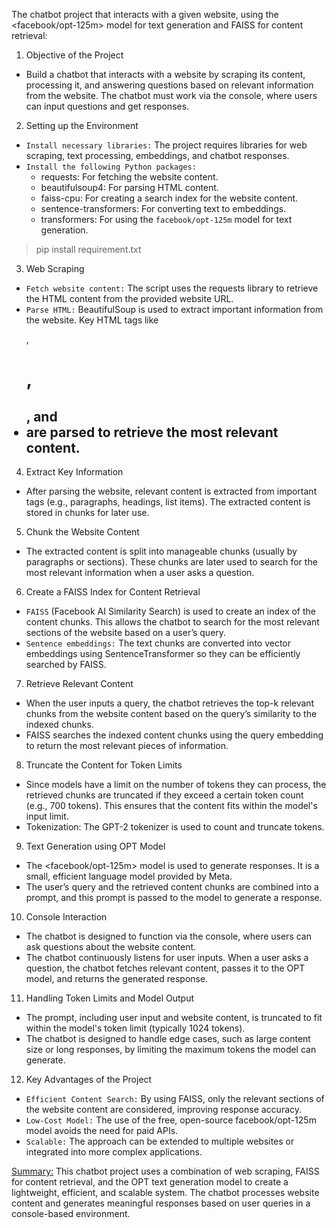The chatbot project that interacts with a given website, using the <facebook/opt-125m> model for text generation and FAISS for content retrieval:

1. Objective of the Project
* Build a chatbot that interacts with a website by scraping its content, processing it, and answering questions based on relevant information from the website. The chatbot must work via the console, where users can input questions and get responses.

2. Setting up the Environment
* `Install necessary libraries:` The project requires libraries for web scraping, text processing, embeddings, and chatbot responses.
* `Install the following Python packages:`
    * requests: For fetching the website content.
    * beautifulsoup4: For parsing HTML content.
    * faiss-cpu: For creating a search index for the website content.
    * sentence-transformers: For converting text to embeddings.
    * transformers: For using the `facebook/opt-125m` model for text generation.

> pip install requirement.txt

3. Web Scraping
* `Fetch website content:` The script uses the requests library to retrieve the HTML content from the provided website URL.
* `Parse HTML:` BeautifulSoup is used to extract important information from the website. Key HTML tags like <p>, <h1>, <h2>, and <li> are parsed to retrieve the most relevant content.

4. Extract Key Information
* After parsing the website, relevant content is extracted from important tags (e.g., paragraphs, headings, list items). The extracted content is stored in chunks for later use.

5. Chunk the Website Content
* The extracted content is split into manageable chunks (usually by paragraphs or sections). These chunks are later used to search for the most relevant information when a user asks a question.

6. Create a FAISS Index for Content Retrieval
* `FAISS` (Facebook AI Similarity Search) is used to create an index of the content chunks. This allows the chatbot to search for the most relevant sections of the website based on a user’s query.
* `Sentence embeddings:` The text chunks are converted into vector embeddings using SentenceTransformer so they can be efficiently searched by FAISS.

7. Retrieve Relevant Content
* When the user inputs a query, the chatbot retrieves the top-k relevant chunks from the website content based on the query’s similarity to the indexed chunks.
* FAISS searches the indexed content chunks using the query embedding to return the most relevant pieces of information.

8. Truncate the Content for Token Limits
* Since models have a limit on the number of tokens they can process, the retrieved chunks are truncated if they exceed a certain token count (e.g., 700 tokens). This ensures that the content fits within the model's input limit.
* Tokenization: The GPT-2 tokenizer is used to count and truncate tokens.

9. Text Generation using OPT Model
* The <facebook/opt-125m> model is used to generate responses. It is a small, efficient language model provided by Meta.
* The user’s query and the retrieved content chunks are combined into a prompt, and this prompt is passed to the model to generate a response.

10. Console Interaction
* The chatbot is designed to function via the console, where users can ask questions about the website content.
* The chatbot continuously listens for user inputs. When a user asks a question, the chatbot fetches relevant content, passes it to the OPT model, and returns the generated response.

11. Handling Token Limits and Model Output
* The prompt, including user input and website content, is truncated to fit within the model's token limit (typically 1024 tokens).
* The chatbot is designed to handle edge cases, such as large content size or long responses, by limiting the maximum tokens the model can generate.

12. Key Advantages of the Project
* `Efficient Content Search:` By using FAISS, only the relevant sections of the website content are considered, improving response accuracy.
* `Low-Cost Model:` The use of the free, open-source facebook/opt-125m model avoids the need for paid APIs.
* `Scalable:` The approach can be extended to multiple websites or integrated into more complex applications.

<Summary:>
This chatbot project uses a combination of web scraping, FAISS for content retrieval, and the OPT text generation model to create a lightweight, efficient, and scalable system. The chatbot processes website content and generates meaningful responses based on user queries in a console-based environment.
